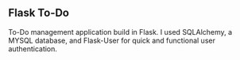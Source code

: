## Flask To-Do

To-Do management application build in Flask. I used SQLAlchemy, a MYSQL database, and Flask-User for quick and functional user authentication. 
